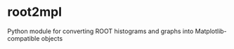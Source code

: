 # root2mpl
Python module for converting ROOT histograms and graphs into Matplotlib-compatible objects
